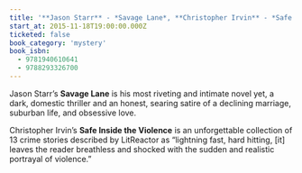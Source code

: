```yaml
---
title: '**Jason Starr** - *Savage Lane*, **Christopher Irvin** - *Safe Inside the Violence*'
start_at: 2015-11-18T19:00:00.000Z
ticketed: false
book_category: 'mystery'
book_isbn:
  - 9781940610641
  - 9788293326700
---
```

Jason Starr’s **Savage Lane** is his most riveting and intimate novel yet, a dark, domestic thriller and an honest, searing satire of a declining marriage, suburban life, and obsessive love.

Christopher Irvin’s **Safe Inside the Violence** is an unforgettable collection of 13 crime stories described by LitReactor as “lightning fast, hard hitting, [it] leaves the reader breathless and shocked with the sudden and realistic portrayal of violence.”
